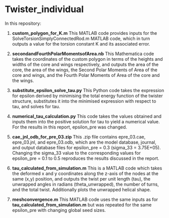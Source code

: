 # Twister_individual

In this repository:

1. **custom_polygon_for_K.m**
  This MATLAB code provides inputs for the SolveTorsionSimplyConnectedRod.m MATLAB code, which in turn outputs a value for the torsion constant K and its associated error.

2. **secondandFourthPolarMomentsofArea.nb**
  This Mathematica code takes the coordinates of the custom polygon in terms of the heights and widths of the core and wings respectively, and outputs the area of the core, the area of the wings, the Second Polar Moments of Area of the core and wings, and the Fourth Polar Moments of Area of the core and the wings.

3. **substitute_epsilon_solve_tau.py**
  This Python code takes the expression for epsilon derived by minimising the total energy function of the twister structure, substitutes it into the minimised expression with respect to tau, and solves for tau.

4. **numerical_tau_calculation.py**
  This code takes the values obtained and inputs them into the positive solution for tau to yield a numerical value. For the results in this report, epsilon_pre was changed.

5. **cae_jnl_odb_for_pre_03.zip**
  This .zip file contains epre_03.cae, epre_03.jnl, and epre_03.odb, which are the model database, journal, and output database files for epsilon_pre = 0.3 (sigma_33 = 3.75E+05). Changing the sigma_33 value to the corresponding values for epsilon_pre = 0.1 to 0.5 reproduces the results discussed in the report.

7. **tau_calculated_from_simulation.m**
  This is a MATLAB code which takes the deformed x and y coordinates along the z-axis of the nodes at the same (x,y) position, and outputs the twist per unit length (tau), the unwrapped angles in radians (theta_unwrapped), the number of turns, and the total twist. Additionally plots the unwrapped helical shape.

8. **meshconvergence.m**
   This MATLAB code uses the same inputs as for **tau_calculated_from_simulation.m** but was repeated for the same epsilon_pre with changing global seed sizes. 
